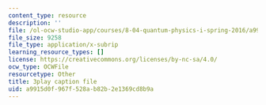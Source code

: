 ```yaml
---
content_type: resource
description: ''
file: /ol-ocw-studio-app/courses/8-04-quantum-physics-i-spring-2016/a9915d0f967f528ab82b2e1369cd8b9a_i81OpQJIH8U.srt
file_size: 9258
file_type: application/x-subrip
learning_resource_types: []
license: https://creativecommons.org/licenses/by-nc-sa/4.0/
ocw_type: OCWFile
resourcetype: Other
title: 3play caption file
uid: a9915d0f-967f-528a-b82b-2e1369cd8b9a
---
```

